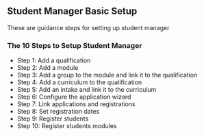 ## **Student Manager Basic Setup** 

These are guidance steps for setting up student manager

### **The 10 Steps to Setup Student Manager**
- Step 1: Add a qualification
- Step 2: Add a module
- Step 3: Add a group to the module and link it to the qualification
- Step 4: Add a curriculum to the qualification
- Step 5: Add an intake and link it to the curriculum
- Step 6: Configure the application wizard
- Step 7: Link applications and registrations
- Step 8: Set registration dates
- Step 9: Register students
- Step 10: Register students modules

